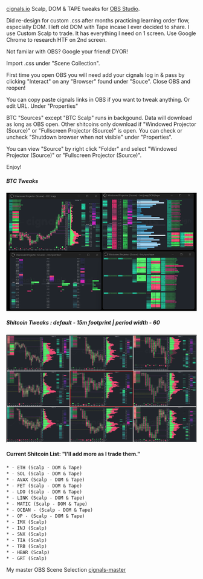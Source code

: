 [cignals.io](https://cignals.io/) Scalp, DOM & TAPE tweaks for [OBS Studio](https://obsproject.com/).

Did re-design for custom .css after months practicing learning order flow, especially DOM.  I left old DOM with Tape incase I ever decided to share.  I use Custom Scalp to trade.  It has everything I need on 1 screen. Use Google Chrome to research HTF on 2nd screen.  

Not familar with OBS?  Google your friend!  DYOR! 

Import .css under "Scene Collection".

First time you open OBS you will need add your cignals log in & pass by clicking "Interact" on any "Browser" found under "Souce".   Close OBS and reopen!  

You can copy paste cignals links in OBS if you want to tweak anything.  Or edit URL.  Under "Properties"

BTC "Sources" except "BTC Scalp" runs in backgound.  Data will download as long as OBS open.  Other shitcoins only download if "Windowed Projector (Source)" or "Fullscreen Projector (Source)" is open.  You can check or uncheck "Shutdown browser when not visible" under "Properties".

You can view "Source" by right click "Folder" and select "Windowed Projector (Source)" or "Fullscreen Projector (Source)".

Enjoy!

##### BTC Tweaks

![Screenshot-1](/media/cignals-BTC-tweaks.png)

##### Shitcoin Tweaks : default - 15m footprint | period width - 60

![Screenshot-1](/media/cignals-shitcoin-tweaks.png)

  #### Current Shitcoin List: "I'll add more as I trade them."
    * - ETH (Scalp - DOM & Tape)              
    * - SOL (Scalp - DOM & Tape)            
    * - AVAX (Scalp - DOM & Tape)             
    * - FET (Scalp - DOM & Tape)         
    * - LDO (Scalp - DOM & Tape)             
    * - LINK (Scalp - DOM & Tape)        
    * - MATIC (Scalp - DOM & Tape)         
    * - OCEAN - (Scalp - DOM & Tape)         
    * - OP - (Scalp - DOM & Tape)                
    * - IMX (Scalp)
    * - INJ (Scalp)
    * - SNX (Scalp)
    * - TIA (Scalp)
    * - TRB (Scalp)
    * - HBAR (Scalp)
    * - GRT (Scalp)

  
My master OBS Scene Selection [cignals-master](/json/cignals-master.json)





